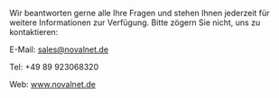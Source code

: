 Wir beantworten gerne alle Ihre Fragen und stehen Ihnen jederzeit für weitere Informationen zur Verfügung. Bitte zögern Sie nicht, uns zu kontaktieren:

E-Mail: sales@novalnet.de 

Tel: +49 89 923068320 

Web: www.novalnet.de
